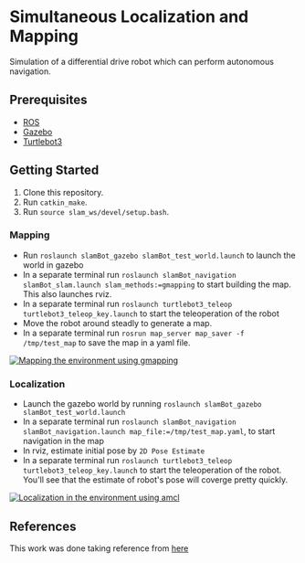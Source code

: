 # Simultaneous Localization and Mapping
Simulation of a differential drive robot which can perform autonomous navigation.

## Prerequisites

* [ROS](http://wiki.ros.org/kinetic)
* [Gazebo](http://wiki.ros.org/gazebo_ros_pkgs)
* [Turtlebot3](https://emanual.robotis.com/docs/en/platform/turtlebot3/overview/)


## Getting Started

1. Clone this repository.
2. Run `catkin_make`.
3. Run `source slam_ws/devel/setup.bash`.

### Mapping
  * Run `roslaunch slamBot_gazebo slamBot_test_world.launch` to launch the world in gazebo
  * In a separate terminal run `roslaunch slamBot_navigation slamBot_slam.launch slam_methods:=gmapping` to start building the map. This also launches rviz.
  * In a separate terminal run `roslaunch turtlebot3_teleop turtlebot3_teleop_key.launch` to start the teleoperation of the robot
  * Move the robot around steadly to generate a map.
  * In a separate terminal run `rosrun map_server map_saver -f /tmp/test_map` to save the map in a yaml file.
  
  [![Mapping the environment using gmapping](https://raw.githubusercontent.com/OSSome01/slam_ws/master/assets/mapping.png?token=ALKIIA37X5N7CDI6MRJKROS7LXQW6)](https://youtu.be/n91CMrL0g-4)
  
### Localization
  * Launch the gazebo world by running `roslaunch slamBot_gazebo slamBot_test_world.launch`
  * In a separate terminal run `roslaunch slamBot_navigation slamBot_navigation.launch map_file:=/tmp/test_map.yaml`, to start navigation in the map
  * In rviz, estimate initial pose by `2D Pose Estimate`
  * In a separate terminal run `roslaunch turtlebot3_teleop turtlebot3_teleop_key.launch` to start the teleoperation of the robot. You'll see that the estimate of robot's pose will coverge pretty quickly.
  
  [![Localization in the environment using amcl](https://raw.githubusercontent.com/OSSome01/slam_ws/master/assets/localization.jpg?token=ALKIIAYQ63POXDCHO3PVASC7LXQOE)](https://youtu.be/MMK123eTdbs)
  
## References
This work was done taking reference from [here](http://moorerobots.com/blog/post/1)
